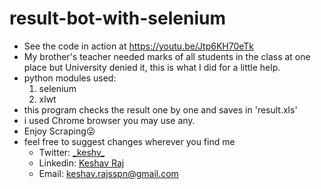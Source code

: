 # result-bot-with-selenium
* See the code in action at https://youtu.be/Jtp6KH70eTk
* My brother's teacher needed marks of all students in the class at one place but University denied it, this is what I did for a little help.
* python modules used: 
  1. selenium 
  1. xlwt
* this program checks the result one by one and saves in 'result.xls'
* i used Chrome browser you may use any.
* Enjoy Scraping:stuck_out_tongue_winking_eye:
* feel free to suggest changes wherever you find me
  * Twitter: [\_keshv\_](https://twitter.com/_keshv_)
  * Linkedin: [Keshav Raj](https://www.linkedin.com/in/k-e-s-h-a-v)
  * Email: keshav.rajsspn@gmail.com
